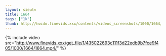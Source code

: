 ```yaml
--- 
layout: sieutv
title: 1664
tags: ["1k"]
thumb: http://hwcdn.finevids.xxx/contents/videos_screenshots/1000/1664/preview.mp4.jpg
---
```

{% include video src="http://www.finevids.xxx/get_file/1/435022693c111f3d22edb9b7fce9f405/1000/1664/1664.mp4/" %} 
